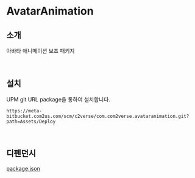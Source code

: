 # AvatarAnimation

## 소개

아바타 애니메이션 보조 패키지

<br>

## 설치

UPM git URL package을 통하여 설치합니다.

```
https://meta-bitbucket.com2us.com/scm/c2verse/com.com2verse.avataranimation.git?path=Assets/Deploy
```

<br>

## 디펜던시

[package.json](./Packages/com.com2verse.camerasystem/package.json)
